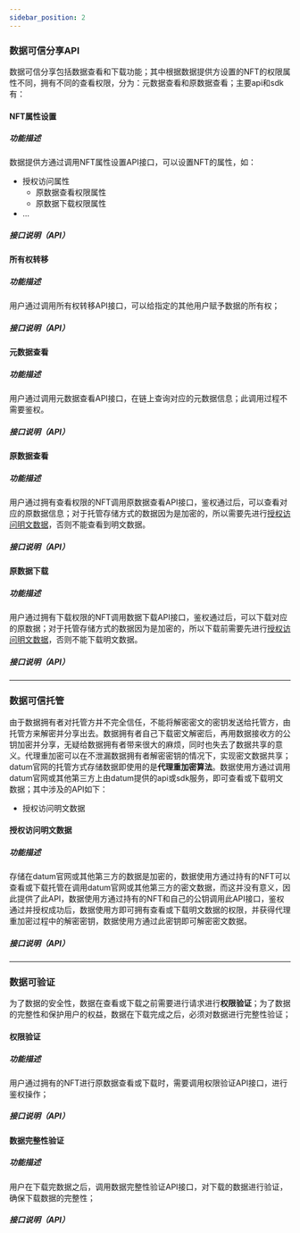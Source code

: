 ```yaml
---
sidebar_position: 2
---
```


### 数据可信分享API

数据可信分享包括数据查看和下载功能；其中根据数据提供方设置的NFT的权限属性不同，拥有不同的查看权限，分为：元数据查看和原数据查看；主要api和sdk有：

#### NFT属性设置

##### 功能描述

数据提供方通过调用NFT属性设置API接口，可以设置NFT的属性，如：

- 授权访问属性
  - 原数据查看权限属性
  - 原数据下载权限属性
- ...

##### 接口说明（API）



#### 所有权转移

##### 功能描述

用户通过调用所有权转移API接口，可以给指定的其他用户赋予数据的所有权；

##### 接口说明（API）



#### 元数据查看

##### 功能描述

用户通过调用元数据查看API接口，在链上查询对应的元数据信息；此调用过程不需要鉴权。

##### 接口说明（API）



#### 原数据查看

##### 功能描述

用户通过拥有查看权限的NFT调用原数据查看API接口，鉴权通过后，可以查看对应的原数据信息；对于托管存储方式的数据因为是加密的，所以需要先进行[授权访问明文数据](#授权访问明文数据)，否则不能查看到明文数据。

##### 接口说明（API）



#### 原数据下载

##### 功能描述

用户通过拥有下载权限的NFT调用数据下载API接口，鉴权通过后，可以下载对应的原数据；对于托管存储方式的数据因为是加密的，所以下载前需要先进行[授权访问明文数据](#授权访问明文数据)，否则不能下载明文数据。

##### 接口说明（API）



---

### 数据可信托管

由于数据拥有者对托管方并不完全信任，不能将解密密文的密钥发送给托管方，由托管方来解密并分享出去。数据拥有者自己下载密文解密后，再用数据接收方的公钥加密并分享，无疑给数据拥有者带来很大的麻烦，同时也失去了数据共享的意义。代理重加密可以在不泄漏数据拥有者解密密钥的情况下，实现密文数据共享；datum官网的托管方式存储数据即使用的是**代理重加密算法**。数据使用方通过调用datum官网或其他第三方上由datum提供的api或sdk服务，即可查看或下载明文数据；其中涉及的API如下：

- 授权访问明文数据



#### 授权访问明文数据

##### 功能描述

存储在datum官网或其他第三方的数据是加密的，数据使用方通过持有的NFT可以查看或下载托管在调用datum官网或其他第三方的密文数据，而这并没有意义，因此提供了此API，数据使用方通过持有的NFT和自己的公钥调用此API接口，鉴权通过并授权成功后，数据使用方即可拥有查看或下载明文数据的权限，并获得代理重加密过程中的解密密钥，数据使用方通过此密钥即可解密密文数据。



##### 接口说明（API）



---

### 数据可验证

为了数据的安全性，数据在查看或下载之前需要进行请求进行**权限验证**；为了数据的完整性和保护用户的权益，数据在下载完成之后，必须对数据进行完整性验证；


#### 权限验证

##### 功能描述

用户通过拥有的NFT进行原数据查看或下载时，需要调用权限验证API接口，进行鉴权操作；

##### 接口说明（API）



#### 数据完整性验证

##### 功能描述

用户在下载完数据之后，调用数据完整性验证API接口，对下载的数据进行验证，确保下载数据的完整性；

##### 接口说明（API）

